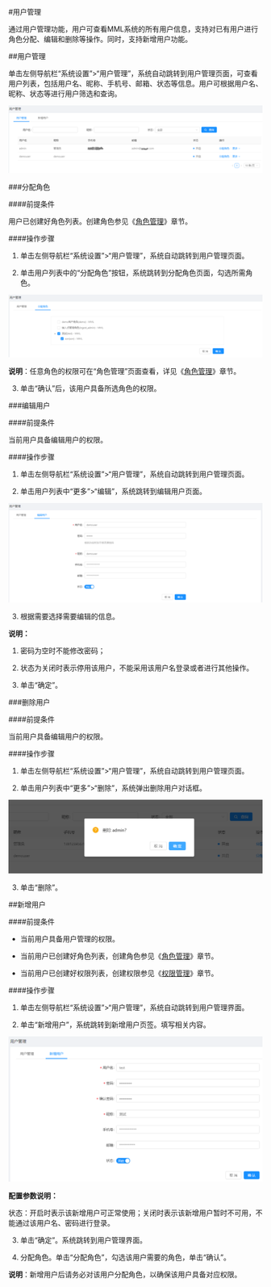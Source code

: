 #用户管理

通过用户管理功能，用户可查看MML系统的所有用户信息，支持对已有用户进行角色分配、编辑和删除等操作。同时，支持新增用户功能。

##用户管理

单击左侧导航栏“系统设置”>“用户管理”，系统自动跳转到用户管理页面，可查看用户列表，包括用户名、昵称、手机号、邮箱、状态等信息。用户可根据用户名、昵称、状态等进行用户筛选和查询。

![](/user_guide/fig/6_01.png)

###分配角色

####前提条件

用户已创建好角色列表。创建角色参见《[角色管理](/user_guide/system_settings/role.md)》章节。

####操作步骤

1. 单击左侧导航栏“系统设置”>“用户管理”，系统自动跳转到用户管理页面。

2. 单击用户列表中的“分配角色”按钮，系统跳转到分配角色页面，勾选所需角色。

  ![](/user_guide/fig/6_02.png)
  
  **说明**：任意角色的权限可在“角色管理”页面查看，详见《[角色管理](/user_guide/system_settings/role.md)》章节。

3. 单击“确认”后，该用户具备所选角色的权限。

###编辑用户

####前提条件

当前用户具备编辑用户的权限。

####操作步骤

1. 单击左侧导航栏“系统设置”>“用户管理”，系统自动跳转到用户管理页面。

2. 单击用户列表中“更多”>“编辑”，系统跳转到编辑用户页面。

  ![](/user_guide/fig/6_03.png)

3. 根据需要选择需要编辑的信息。

  **说明：**

  1. 密码为空时不能修改密码；

  2. 状态为关闭时表示停用该用户，不能采用该用户名登录或者进行其他操作。

4. 单击“确定”。

###删除用户

####前提条件

当前用户具备编辑用户的权限。

####操作步骤

1. 单击左侧导航栏“系统设置”>“用户管理”，系统自动跳转到用户管理页面。

2. 单击用户列表中“更多”>“删除”，系统弹出删除用户对话框。

  ![](/user_guide/fig/6_04.png)
  
3. 单击“删除”。

##新增用户

####前提条件

* 当前用户具备用户管理的权限。

* 当前用户已创建好角色列表，创建角色参见《[角色管理](/user_guide/system_settings/role.md)》章节。

* 当前用户已创建好权限列表，创建权限参见《[权限管理](/user_guide/system_settings/authority.md)》章节。

####操作步骤

1. 单击左侧导航栏“系统设置”>“用户管理”，系统自动跳转到用户管理界面。

2. 单击“新增用户”，系统跳转到新增用户页签。填写相关内容。

  ![](/user_guide/fig/6_05.png)

  **配置参数说明：**
  
  状态：开启时表示该新增用户可正常使用；关闭时表示该新增用户暂时不可用，不能通过该用户名、密码进行登录。

3. 单击“确定”。系统跳转到用户管理界面。

4. 分配角色。单击“分配角色”，勾选该用户需要的角色，单击“确认”。

  **说明**：新增用户后请务必对该用户分配角色，以确保该用户具备对应权限。








